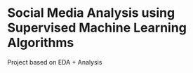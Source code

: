 # Social Media Analysis using Supervised Machine Learning Algorithms

Project based on EDA + Analysis